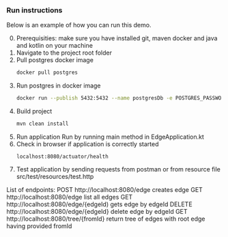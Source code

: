 ### Run instructions

Below is an example of how you can run this demo.

0. Prerequisities:
   make sure you have installed git, maven docker and java and kotlin on your machine
1. Navigate to the project root folder
2. Pull postgres docker image
    ```sh
    docker pull postgres
   ```
3. Run postgres in docker image
    ```sh
    docker run --publish 5432:5432 --name postgresDb -e POSTGRES_PASSWORD=edgepassword -e POSTGRES_USER=edgeuser -e POSTGRES_DB=edge -d postgres
   ```
4. Build project
   ```sh
   mvn clean install
   ```   
5. Run application
   Run by running main method in EdgeApplication.kt
6. Check in browser if application is correctly started
   ```
   localhost:8080/actuator/health
   ```
7. Test application by sending requests from postman or from resource file src/test/resources/test.http

List of endpoints:
POST http://localhost:8080/edge creates edge
GET http://localhost:8080/edge list all edges
GET http://localhost:8080/edge/{edgeId) gets edge by edgeId
DELETE http://localhost:8080/edge/{edgeId} delete edge by edgeId
GET http://localhost:8080/tree/{fromId} return tree of edges with root edge having provided fromId

